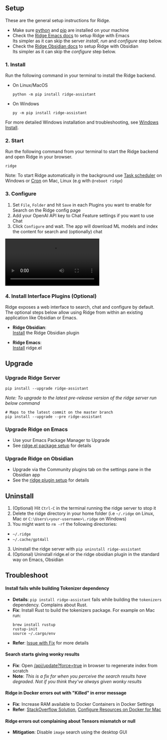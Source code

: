 ## Setup
These are the general setup instructions for Ridge.

- Make sure [python](https://realpython.com/installing-python/) and [pip](https://pip.pypa.io/en/stable/installation/) are installed on your machine
- Check the [Ridge Emacs docs](/emacs?id=setup) to setup Ridge with Emacs<br />
  Its simpler as it can skip the server *install*, *run* and *configure* step below.
- Check the [Ridge Obsidian docs](/obsidian?id=_2-setup-plugin) to setup Ridge with Obsidian<br />
  Its simpler as it can skip the *configure* step below.

### 1. Install
Run the following command in your terminal to install the Ridge backend.

- On Linux/MacOS
  ```shell
  python -m pip install ridge-assistant
  ```

- On Windows
  ```shell
  py -m pip install ridge-assistant
  ```
For more detailed Windows installation and troubleshooting, see [Windows Install](./windows_install.md).


### 2. Start

Run the following command from your terminal to start the Ridge backend and open Ridge in your browser.

```shell
ridge
```

Note: To start Ridge automatically in the background use [Task scheduler](https://www.windowscentral.com/how-create-automated-task-using-task-scheduler-windows-10) on Windows or [Cron](https://en.wikipedia.org/wiki/Cron) on Mac, Linux (e.g with `@reboot ridge`)

### 3. Configure
1. Set `File`, `Folder` and hit `Save` in each Plugins you want to enable for Search on the Ridge config page
2. Add your OpenAI API key to Chat Feature settings if you want to use Chat
3. Click `Configure` and wait. The app will download ML models and index the content for search and (optionally) chat

![configure demo](https://user-images.githubusercontent.com/6413477/255307879-61247d3f-c69a-46ef-b058-9bc533cb5c72.mp4 ':include :type=mp4')

### 4. Install Interface Plugins (Optional)
Ridge exposes a web interface to search, chat and configure by default.<br />
The optional steps below allow using Ridge from within an existing application like Obsidian or Emacs.

- **Ridge Obsidian**:<br />
[Install](/obsidian?id=_2-setup-plugin) the Ridge Obsidian plugin

- **Ridge Emacs**:<br />
[Install](/emacs?id=setup) ridge.el


## Upgrade
### Upgrade Ridge Server
```shell
pip install --upgrade ridge-assistant
```

*Note: To upgrade to the latest pre-release version of the ridge server run below command*
```shell
# Maps to the latest commit on the master branch
pip install --upgrade --pre ridge-assistant
```

### Upgrade Ridge on Emacs
- Use your Emacs Package Manager to Upgrade
- See [ridge.el package setup](/emacs?id=setup) for details

### Upgrade Ridge on Obsidian
- Upgrade via the Community plugins tab on the settings pane in the Obsidian app
- See the [ridge plugin setup](/obsidian.md?id=_2-setup-plugin) for details

## Uninstall
1. (Optional) Hit `Ctrl-C` in the terminal running the ridge server to stop it
2. Delete the ridge directory in your home folder (i.e `~/.ridge` on Linux, Mac or `C:\Users\<your-username>\.ridge` on Windows)
5. You might want to `rm -rf` the following directories:
- `~/.ridge`
- `~/.cache/gpt4all`
3. Uninstall the ridge server with `pip uninstall ridge-assistant`
4. (Optional) Uninstall ridge.el or the ridge obsidian plugin in the standard way on Emacs, Obsidian

## Troubleshoot

#### Install fails while building Tokenizer dependency
- **Details**: `pip install ridge-assistant` fails while building the `tokenizers` dependency. Complains about Rust.
- **Fix**: Install Rust to build the tokenizers package. For example on Mac run:
    ```shell
    brew install rustup
    rustup-init
    source ~/.cargo/env
    ```
- **Refer**: [Issue with Fix](https://github.com/ridge-ai/ridge/issues/82#issuecomment-1241890946) for more details

#### Search starts giving wonky results
- **Fix**: Open [/api/update?force=true](http://localhost:42110/api/update?force=true) in browser to regenerate index from scratch
- **Note**: *This is a fix for when you perceive the search results have degraded. Not if you think they've always given wonky results*

#### Ridge in Docker errors out with \"Killed\" in error message
- **Fix**: Increase RAM available to Docker Containers in Docker Settings
- **Refer**: [StackOverflow Solution](https://stackoverflow.com/a/50770267), [Configure Resources on Docker for Mac](https://docs.docker.com/desktop/mac/#resources)

#### Ridge errors out complaining about Tensors mismatch or null
- **Mitigation**: Disable `image` search using the desktop GUI
